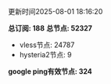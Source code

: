 更新时间2025-08-01 18:16:20

**总订阅: 188**
**总节点: 52327**
- vless节点: 24787
- hysteria2节点: 9

**google ping有效节点: 324**
